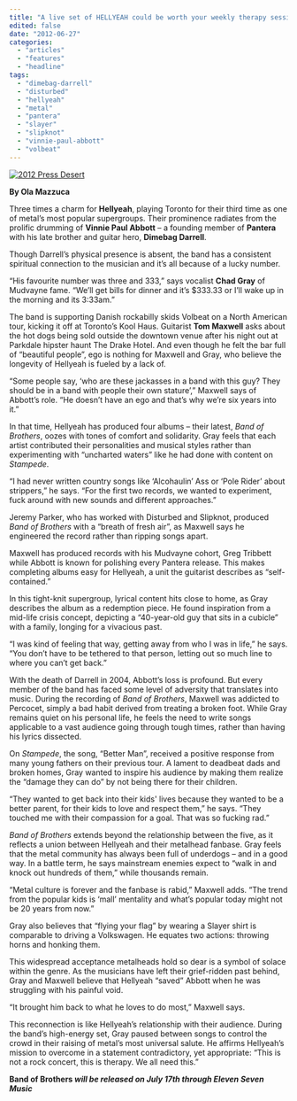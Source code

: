 ```yaml
---
title: "A live set of HELLYEAH could be worth your weekly therapy session"
edited: false
date: "2012-06-27"
categories:
  - "articles"
  - "features"
  - "headline"
tags:
  - "dimebag-darrell"
  - "disturbed"
  - "hellyeah"
  - "metal"
  - "pantera"
  - "slayer"
  - "slipknot"
  - "vinnie-paul-abbott"
  - "volbeat"
---
```


[![](http://www.hellbound.ca/wp-content/uploads/2012/06/2012-Press-Desert-590x588.jpg "2012 Press Desert")](http://www.hellbound.ca/2012/06/a-live-set-of-hellyeah-could-be-worth-your-weekly-therapy-session/2012-press-desert/)

**By Ola Mazzuca**

Three times a charm for **Hellyeah**, playing Toronto for their third time as one of metal’s most popular supergroups. Their prominence radiates from the prolific drumming of **Vinnie Paul Abbott** – a founding member of **Pantera** with his late brother and guitar hero, **Dimebag Darrell**.

Though Darrell’s physical presence is absent, the band has a consistent spiritual connection to the musician and it’s all because of a lucky number.

“His favourite number was three and 333,” says vocalist **Chad Gray** of Mudvayne fame. “We’ll get bills for dinner and it’s $333.33 or I’ll wake up in the morning and its 3:33am.”

The band is supporting Danish rockabilly skids Volbeat on a North American tour, kicking it off at Toronto’s Kool Haus. Guitarist **Tom Maxwell** asks about the hot dogs being sold outside the downtown venue after his night out at Parkdale hipster haunt The Drake Hotel. And even though he felt the bar full of “beautiful people”, ego is nothing for Maxwell and Gray, who believe the longevity of Hellyeah is fueled by a lack of.

“Some people say, ‘who are these jackasses in a band with this guy? They should be in a band with people their own stature’,” Maxwell says of Abbott’s role. “He doesn’t have an ego and that’s why we’re six years into it.”

In that time, Hellyeah has produced four albums – their latest, _Band of Brothers_, oozes with tones of comfort and solidarity. Gray feels that each artist contributed their personalities and musical styles rather than experimenting with “uncharted waters” like he had done with content on _Stampede_.

“I had never written country songs like ‘Alcohaulin’ Ass or ‘Pole Rider’ about strippers,” he says. “For the first two records, we wanted to experiment, fuck around with new sounds and different approaches.”

Jeremy Parker, who has worked with Disturbed and Slipknot, produced _Band of Brothers_ with a “breath of fresh air”, as Maxwell says he engineered the record rather than ripping songs apart.

Maxwell has produced records with his Mudvayne cohort, Greg Tribbett while Abbott is known for polishing every Pantera release. This makes completing albums easy for Hellyeah, a unit the guitarist describes as “self-contained.”

In this tight-knit supergroup, lyrical content hits close to home, as Gray describes the album as a redemption piece. He found inspiration from a mid-life crisis concept, depicting a “40-year-old guy that sits in a cubicle” with a family, longing for a vivacious past.

“I was kind of feeling that way, getting away from who I was in life,” he says. “You don’t have to be tethered to that person, letting out so much line to where you can’t get back.”

With the death of Darrell in 2004, Abbott’s loss is profound. But every member of the band has faced some level of adversity that translates into music. During the recording of _Band of Brothers_, Maxwell was addicted to Percocet, simply a bad habit derived from treating a broken foot. While Gray remains quiet on his personal life, he feels the need to write songs applicable to a vast audience going through tough times, rather than having his lyrics dissected.

On _Stampede_, the song, “Better Man”, received a positive response from many young fathers on their previous tour. A lament to deadbeat dads and broken homes, Gray wanted to inspire his audience by making them realize the “damage they can do” by not being there for their children.

“They wanted to get back into their kids' lives because they wanted to be a better parent, for their kids to love and respect them,” he says. “They touched me with their compassion for a goal. That was so fucking rad.”

_Band of Brothers_ extends beyond the relationship between the five, as it reflects a union between Hellyeah and their metalhead fanbase. Gray feels that the metal community has always been full of underdogs – and in a good way. In a battle term, he says mainstream enemies expect to “walk in and knock out hundreds of them,” while thousands remain.

“Metal culture is forever and the fanbase is rabid,” Maxwell adds. “The trend from the popular kids is ‘mall’ mentality and what’s popular today might not be 20 years from now.”

Gray also believes that “flying your flag” by wearing a Slayer shirt is comparable to driving a Volkswagen. He equates two actions: throwing horns and honking them.

This widespread acceptance metalheads hold so dear is a symbol of solace within the genre. As the musicians have left their grief-ridden past behind, Gray and Maxwell believe that Hellyeah “saved” Abbott when he was struggling with his painful void.

“It brought him back to what he loves to do most,” Maxwell says.

This reconnection is like Hellyeah’s relationship with their audience. During the band’s high-energy set, Gray paused between songs to control the crowd in their raising of metal’s most universal salute. He affirms Hellyeah’s mission to overcome in a statement contradictory, yet appropriate: “This is not a rock concert, this is therapy. We all need this.”

**Band of Brothers _will be released on July 17th through Eleven Seven Music_**
